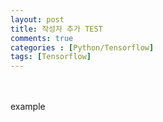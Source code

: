 ```yaml
---
layout: post
title: 작성자 추가 TEST
comments: true
categories : [Python/Tensorflow]
tags: [Tensorflow]
---
```


<br><br>
example
